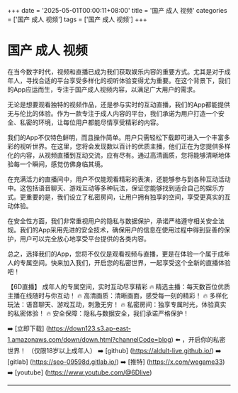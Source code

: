 +++
date = '2025-05-01T00:00:11+08:00'
title = '国产 成人 视频'
categories = ['国产 成人 视频']
tags = ['国产 成人 视频']
+++

# 国产 成人 视频

在当今数字时代，视频和直播已成为我们获取娱乐内容的重要方式。尤其是对于成年人，寻找合适的平台享受多样化的视听体验变得尤为重要。在这个背景下，我们的App应运而生，专注于国产成人视频内容，以满足广大用户的需求。

无论是想要观看独特的视频作品，还是参与实时的互动直播，我们的App都能提供无与伦比的体验。作为一款专注于成人内容的平台，我们承诺为用户打造一个安全、私密的环境，让每位用户都能尽情享受精彩的内容。

我们的App不仅特色鲜明，而且操作简单。用户只需轻松下载即可进入一个丰富多彩的视听世界。在这里，您将会发现数以百计的优质主播，他们正在为您提供多样化的内容，从视频直播到互动交流，应有尽有。通过高清画质，您将能够清晰地体验每一个瞬间，感觉仿佛身临其境。

在充满活力的直播间中，用户不仅能观看精彩的表演，还能够参与到各种互动活动中。这包括语音聊天、游戏互动等多种玩法，保证您能够找到适合自己的娱乐方式。更重要的是，我们设立了私密房间，让用户拥有独享的空间，享受更真实的互动体验。

在安全性方面，我们非常重视用户的隐私与数据保护，承诺严格遵守相关安全法规。我们的App采用先进的安全技术，确保用户的信息在使用过程中得到妥善的保护，用户可以完全放心地享受平台提供的各类内容。

总之，选择我们的App，您将不仅仅是观看视频与直播，更是在体验一个属于成年人的专属空间。快来加入我们，开启您的私密世界，一起享受这个全新的直播体验吧！

【6D直播】
成年人的专属空间，实时互动尽享精彩
🔥 精选主播：每天数百位优质主播在线随时与你互动！
🔥 高清画质：清晰画面，感受每一刻的精彩！
🔥 多样化玩法：语音聊天、游戏互动，刺激无穷！
🔥 私密房间：独享专属时光，体验真实的私密体验！
🔥 安全保障：隐私与数据安全，我们承诺严格保护！

➡️ [立即下载] (https://down123.s3.ap-east-1.amazonaws.com/down/down.html?channelCode=blog) ⬅️ ，开启你的私密世界！
（仅限18岁以上成年人）
➡️ [github] (https://aldult-live.github.io/)
➡️ [gitlab] (https://seo-09598d.gitlab.io/)
➡️ [推特] (https://x.com/wegame33)
➡️ [youtube] (https://www.youtube.com/@6Dlive)

---

